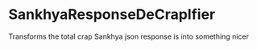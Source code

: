 # SankhyaResponseDeCrapIfier
Transforms the total crap Sankhya json response is into something nicer

